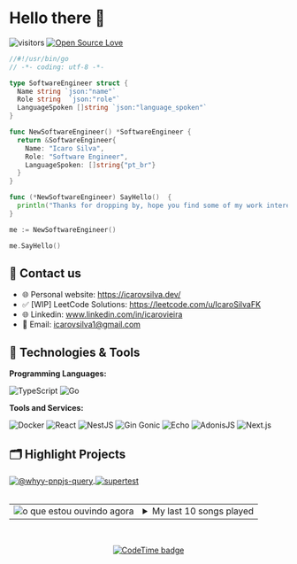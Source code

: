 # Hello there 👋

![visitors](https://visitor-badge.laobi.icu/badge?page_id=IcaroSilvaFK.IcaroSilvaFK)
[![Open Source Love](https://badges.frapsoft.com/os/v1/open-source.svg?v=102)](https://github.com/ellerbrock/open-source-badge/)

```go
//#!/usr/bin/go
// -*- coding: utf-8 -*-

type SoftwareEngineer struct {
  Name string `json:"name"`
  Role string  `json:"role"`
  LanguageSpoken []string `json:"language_spoken"`
}

func NewSoftwareEngineer() *SoftwareEngineer {
  return &SoftwareEngineer{
    Name: "Icaro Silva",
    Role: "Software Engineer",
    LanguageSpoken: []string{"pt_br"}
  }
}

func (*NewSoftwareEngineer) SayHello()  {
  println("Thanks for dropping by, hope you find some of my work interesting.")
}

me := NewSoftwareEngineer()

me.SayHello()
```
## 📝 Contact us

- :globe_with_meridians: Personal website: https://icarovsilva.dev/
- :white_check_mark: [WIP] LeetCode Solutions: https://leetcode.com/u/IcaroSilvaFK
- :globe_with_meridians: Linkedin: www.linkedin.com/in/icarovieira
- :email: Email: icarovsilva1@gmail.com
## 🔧 Technologies & Tools

**Programming Languages:**

![TypeScript](https://img.shields.io/badge/Code-TypeScript-informational?style=flat&logo=typescript&logoColor=white&color=6aa6f8)
![Go](https://img.shields.io/badge/Code-Go-informational?style=flat&logo=go&logoColor=white&color=6aa6f8)

**Tools and Services:**

![Docker](https://img.shields.io/badge/Tools-Docker-informational?style=flat&logo=docker&logoColor=white&color=6aa6f8)
![React](https://img.shields.io/badge/Tools-React-informational?style=flat&logo=react&logoColor=white&color=6aa6f8)
![NestJS](https://img.shields.io/badge/Tools-NestJS-informational?style=flat&logo=nestjs&logoColor=white&color=6aa6f8)
![Gin Gonic](https://img.shields.io/badge/Tools-Gin-informational?style=flat&logo=gin&logoColor=white&color=6aa6f8)
![Echo](https://img.shields.io/badge/Tools-Echo-informational?style=flat&logoColor=white&color=6aa6f8)
![AdonisJS](https://img.shields.io/badge/Tools-Adonisjs-informational?style=flat&logo=adonisjs&logoColor=white&color=6aa6f8)
![Next.js](https://img.shields.io/badge/Tools-Next.js-informational?style=flat&logo=nextdotjs&logoColor=white&color=6aa6f8)


## 🗂️ Highlight Projects

<a href="https://github.com/IcaroSilvaFK/-whyy-pnpjs-query">
  <img align="center" src="https://github-readme-stats.vercel.app/api/pin/?username=IcaroSilvaFK&repo=-whyy-pnpjs-query&show_icons=true&line_height=27&title_color=6aa6f8&text_color=8a919a&icon_color=6aa6f8&bg_color=22272e" alt="@whyy-pnpjs-query" />
</a>

<a href="https://github.com/IcaroSilvaFK/supertest">
  <img align="center" src="https://github-readme-stats.vercel.app/api/pin/?username=IcaroSilvaFK&repo=supertest&show_icons=true&line_height=27&title_color=6aa6f8&text_color=8a919a&icon_color=6aa6f8&bg_color=22272e" alt="supertest" />
</a>
<br />
<br />

<table>
  <tr>
    <td>
      <img alt="o que estou ouvindo agora" src="https://github-readme-lastfm-stats.netlify.app/.netlify/functions/card?user=whyy__&theme=dark&show_scrobbles=true">
    </td>
    <td>
        <details>
    <summary>My last 10 songs played</summary>
    <a href="https://open.spotify.com/user/6751dda1-2e0f-4e2c-aea3-c7ce0ecf92f2" align="center">
    <img src="https://spotify-recently-played-readme.vercel.app/api?user=icarolgs&count=10" alt="my last 10 songs played"/>
    </a>
</details>
    </td>
  </tr>
</table>
  <br/>

<div align="center">
  
  [![CodeTime badge](https://img.shields.io/endpoint?style=social&url=https%3A%2F%2Fapi.codetime.dev%2Fshield%3Fid%3D16869%26project%3D%26in%3D0)](https://codetime.dev)

</div>
  
